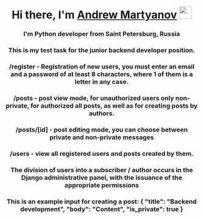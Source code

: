 <h1 align="center">Hi there, I'm <a href="https://vk.com/markusmorozov" target="_blank">Andrew Martyanov</a> 
<img src="https://github.com/blackcater/blackcater/raw/main/images/Hi.gif" height="32"/></h1>
<h3 align="center">I'm Python developer from Saint Petersburg, Russia </h3>
<h3 align="center">This is my test task for the junior backend developer position.</h3>
<h3 align="center">/register - Registration of new users, you must enter an email and a password of at least 8 characters, where 1 of them is a letter in any case.</h3>
<h3 align="center">/posts - post view mode, for unauthorized users only non-private, for authorized all posts, as well as for creating posts by authors.</h3>
<h3 align="center">/posts/[id] - post editing mode, you can choose between private and non-private messages</h3>
<h3 align="center">/users - view all registered users and posts created by them.</h3>
<h3 align="center">
The division of users into a subscriber / author occurs in the Django administrative panel, with the issuance of the appropriate permissions</h3>
<h3 align="center">This is an example input for creating a post:         {
            "title": "Backend development",
            "body": "Content",
            "is_private": true
        }</h3>
